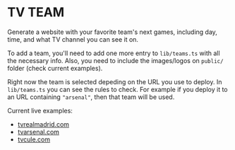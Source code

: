 # TV TEAM

Generate a website with your favorite team's next games, including day, time, and what TV channel you can see it on.

To add a team, you'll need to add one more entry to `lib/teams.ts` with all the necessary info. Also, you need to include the images/logos on `public/` folder (check current examples).

Right now the team is selected depeding on the URL you use to deploy. In `lib/teams.ts` you can see the rules to check. For example if you deploy it to an URL containing `"arsenal"`, then that team will be used.

Current live examples:

- [tvrealmadrid.com](https://tvrealmadrid.com)
- [tvarsenal.com](https://tvarsenal.com)
- [tvcule.com](https://tvcule.com)
